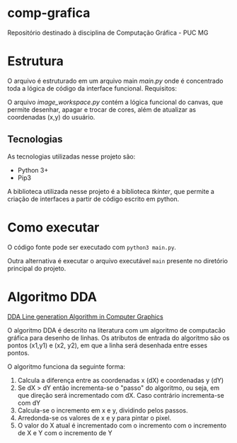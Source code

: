 # comp-grafica
Repositório destinado à disciplina de Computação Gráfica - PUC MG


# Estrutura

O arquivo é estruturado em um arquivo main *main.py* onde é concentrado toda a lógica de código da interface funcional. Requisitos:

O arquivo *image_workspace.py* contém a lógica funcional do canvas, que permite desenhar, apagar e trocar de cores, além de atualizar as coordenadas (x,y) do usuário.

## Tecnologias 

As tecnologias utilizadas nesse projeto são:

- Python 3+
- Pip3 

A biblioteca utilizada nesse projeto é a biblioteca *tkinter*, que permite a criação de interfaces a partir de código escrito em python. 

# Como executar

O código fonte pode ser executado com `python3 main.py`.

Outra alternativa é executar o arquivo executável `main` presente no diretório principal do projeto.

# Algoritmo DDA

[DDA Line generation Algorithm in Computer Graphics](https://www.geeksforgeeks.org/dda-line-generation-algorithm-computer-graphics/)

O algoritmo DDA é descrito na literatura com um algoritmo de computacão gráfica para desenho de linhas. Os atributos de entrada do algoritmo são os pontos (x1,y1) e (x2, y2), em que a linha será desenhada entre esses pontos.

O algoritmo funciona da seguinte forma:

1. Calcula a diferença entre as coordenadas x (dX) e coordenadas y (dY)  
2. Se dX > dY então incrementa-se o "passo" do algoritmo, ou seja, em que direção será incrementado com dX. Caso contrário incrementa-se com dY
3. Calcula-se o incremento em x e y, dividindo pelos passos. 
4. Arredonda-se os valores de x e y para pintar o pixel.
5. O valor do X atual é incrementado com o incremento com o incremento de X e Y com o incremento de Y